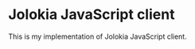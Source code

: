 Jolokia JavaScript client
=========================

This is my implementation of Jolokia JavaScript client.
